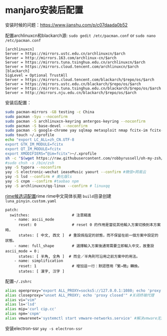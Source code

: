 # manjaro安装后配置

安装时候的问题：https://www.jianshu.com/p/c07daada0b52

配置archlinuxcn和blackarch源: `sudo gedit /etc/pacman.conf`   or `sudo nano /etc/pacman.conf`
```
[archlinuxcn]
Server = https://mirrors.ustc.edu.cn/archlinuxcn/$arch
Server = http://mirrors.163.com/archlinux-cn/$arch
Server = https://mirrors.tuna.tsinghua.edu.cn/archlinuxcn/$arch
Server = https://mirrors.cloud.tencent.com/archlinuxcn/$arch
[blackarch]
SigLevel = Optional TrustAll
Server = https://mirrors.cloud.tencent.com/blackarch/$repo/os/$arch
Server = https://mirrors.ustc.edu.cn/blackarch/$repo/os/$arch
Server = https://mirrors.tuna.tsinghua.edu.cn/blackarch/$repo/os/$arch
Server = http://mirrors.nju.edu.cn/blackarch/$repo/os/$arch
```

安装后配置：

```bash
sudo pacman-mirrors -GB testing -c China
sudo pacman -Syu --noconfirm
sudo pacman -S archlinuxcn-keyring antergos-keyring --noconfirm
sudo pacman -S base-devel --noconfirm
sudo pacman -S google-chrome yay sqlmap metasploit nmap fcitx-im fcitx-configtool fcitx-rime -noconfirm   #rime输入法
sudo touch ~/.xprofile
echo "export LC_ALL=zh_CN.UTF-8
export GTK_IM_MODULE=fcitx
export QT_IM_MODULE=fcitx
export XMODIFIERS=“@im=fcitx">~/.xprofile
sh -c "$(wget https://raw.githubusercontent.com/robbyrussell/oh-my-zsh/master/tools/install.sh -O -)"
#sudo chsh -s /bin/zsh   
yay -S typora --noconfirm
yay -S electronic-wechat ieaseMusic yaourt --confirm #微信+网易云
yay -S lsd --confirm # 美化版ls
yay -S cnpm --confirm #taobao npm
yay -S archlinuxcn/qq-linux --confirm # linuxqq
```

[rime候选词配置](https://github.com/rime/home/wiki/CustomizationGuide#%E4%B8%80%E4%BE%8B%E5%AE%9A%E8%A3%BD%E6%AF%8F%E9%A0%81%E5%80%99%E9%81%B8%E6%95%B8)rime
rime中文简体长期
`build`目录创建`luna_pinyin.custom.yaml`
```
patch:
  switches:                   # 注意縮進
    - name: ascii_mode
      reset: 0                # reset 0 的作用是當從其他輸入方案切換到本方案時，
      states: [ 中文, 西文 ]  # 重設爲指定的狀態，而不保留在前一個方案中設定的狀態。
    - name: full_shape        # 選擇輸入方案後通常需要立即輸入中文，故重設 ascii_mode = 0；
      states: [ 半角, 全角 ]  # 而全／半角則可沿用之前方案中的用法。
    - name: simplification
      reset: 1                # 增加這一行：默認啓用「繁→簡」轉換。
      states: [ 漢字, 汉字 ]
```


配置`~/.zshrc`


```bash
alias openproxy="export ALL_PROXY=socks5://127.0.0.1:1080; echo 'proxy turn on'" #终端走代理
alias closeproxy="unset ALL_PROXY; echo 'proxy closed'" #关闭终端代理
alias vi="vim"
alias ls='lsd'
alias mip='curl cip.cc'
alias npm='cnpm'
alias vmwarenet='systemctl start vmware-networks.service' #解决vmware无法nat
```

安装electron-ssr `yay -s electron-ssr`

